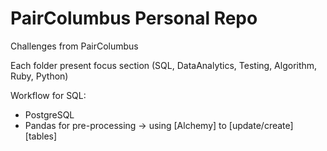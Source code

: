# PairColumbus Personal Repo
Challenges from PairColumbus

Each folder present focus section (SQL, DataAnalytics, Testing, Algorithm, Ruby, Python)

Workflow for SQL:
- PostgreSQL
- Pandas for pre-processing -> using [Alchemy] to [update/create] [tables]
